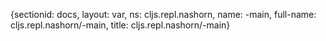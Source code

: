 {sectionid: docs, layout: var, ns: cljs.repl.nashorn, name: -main, full-name: cljs.repl.nashorn/-main,
  title: cljs.repl.nashorn/-main}
